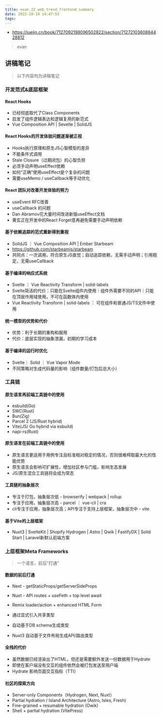 ```yaml
---
title: evan_22_web_trend_frontend_summary
date: 2022-10-19 14:47:53
tags:
---
```

- https://juejin.cn/book/7127092198096502822/section/7127210360884428812
> evan
## 讲稿笔记
> 以下内容均为讲稿笔记
### 开发范式&底层框架
#### React Hooks
- 已经彻底取代了Class Components
- 启发了组件逻辑表达和逻辑复用的新范式
- Vue Composition API | Sevelte | SolidJS

#### React Hooks的开发体验问题逐渐被正视
- Hooks执行原理和原生JS心智模型的差异
- 不能条件式调用
- Stale Closure（过期闭包）的心智负担
- 必须手动声明useEffect依赖
- 如何“正确”使用useEffect是个复杂的问题
- 需要useMemo / useCallback等手动优化

#### React 团队对改善开发体验的努力
- useEvent RFC改善
- useCallback 的问题
- Dan Abramov花大量时间改进新版useEffect文档
- 黄玄正在开发中的React Forget意再避免需要手动声明依赖

#### 基于依赖追踪的范式重新得到重视
- SolidJS ｜ Vue Composition API | Ember Starbeam
- https://github.com/starbeamjs/starbeam
- 共同点：一次调用，符合原生JS直觉；自动追踪依赖，无需手动声明；引用稳定，无需useCallback

#### 基于编译的响应式系统
- Svelte ｜ Vue Reactivity Transform | solid-labels
- Svelte简洁的代价：只能在Svelte组件内使用｜组件外需要不同的API｜只能在顶层作用域使用，不可在函数体内使用
- Vue Reactivity Transform | solid-labels ： 可在组件和普通JS/TS文件中使用

#### 统一模型的优势和代价
- 优势：利于长期的重构和服用
- 代价：底层实现的抽象泄漏，初期的学习成本

#### 基于编译的运行时优化
- Svelte｜ Solid ｜ Vue Vapor Mode
- 不同策略对生成代码量的影响（组件数量/打包后总大小）

### 工具链
#### 原生语言再前端工具链中的使用
- esbuild(Go)
- SWC(Rust)
- Bun(Zig)
- Parcel 2 (JS/Rust hybrid)
- Vite(JS/ Go hybrid via esbuild)
- napi-rs(Rust)

#### 原生语言在前端工具链中的使用
- 原生语言更适用于用例专注且标准相对稳定的情况，否则很难榨取最大化的性能优势
- 原生语言会影响可扩展性，增加社区参与门槛，影响生态发展
- JS/原生混合工具链将会成为常态

#### 工具链的抽象层次
- 专注于打包，抽象层次低 - browserify | webpack | rollup
- 专注于应用，抽象层次高 - parcel ｜ vue-cli | cra
- cli专注于应用，抽象层次高；API专注于支持上层框架，抽象层次中 - vite

#### 基于Vite的上层框架
- Nuxt3 | SvelteKit | Shopify Hydrogen | Astro | Qwik | FastifyDX | Solid Start | Laravel新默认前端方案

### 上层框架Meta Frameworks
> 一个语言，前后“打通”
#### 数据的前后打通
- Next - getStaticProps/getServerSideProps
- Nuxt - API routes + useFeth + top level await
- Remix loader/action + enhanced HTML Form

- 通过显式引入共享类型
- 自动基于DB schema生成类型
- Nuxt3 自动基于文件布局生成API/路由类型

#### 全栈的代价
- 虽然数据已经渲染出了HTML，但还是需要额外发送一份数据用于Hydrate
- 即使在客户端没有交互的组件依然会被打包发送至用户端
- Hydrate 影响页面交互指标（TTI）

#### 社区的探索方向
- Server-only Components（Hydrogen, Next, Nuxt）
- Partial hydration / Island Architecture (Astro, Isles, Fresh)
- Fine-grained + resumable hydration (Owik)
- Shell + partial hydration (VitePress)
